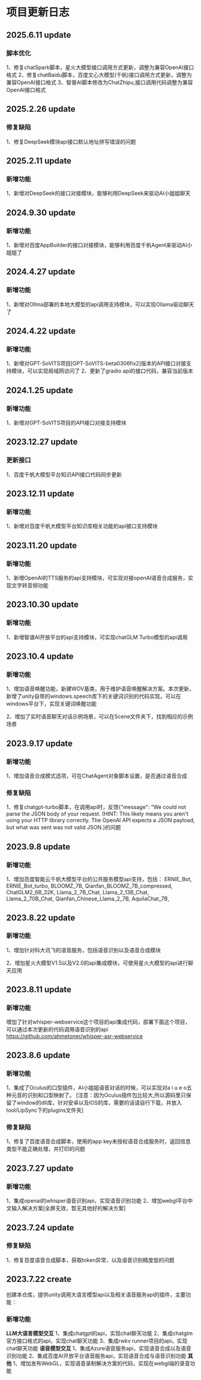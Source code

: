 # 项目更新日志

## 2025.6.11 update
### 脚本优化
1、修复chatSpark脚本，星火大模型接口调用方式更新，调整为兼容OpenAI接口格式
2、修复chatBaidu脚本，百度文心大模型(千帆)接口调用方式更新，调整为兼容OpenAI接口格式
3、智普AI脚本修改为ChatZhipu,接口调用代码调整为兼容OpenAI接口格式

## 2025.2.26 update
### 修复缺陷
1、修复DeepSeek模块api接口默认地址拼写错误的问题

## 2025.2.11 update
### 新增功能
1、新增对DeepSeek的接口对接模块，能够利用DeepSeek来驱动AI小姐姐聊天


## 2024.9.30 update
### 新增功能
1、新增对百度AppBuilder的接口对接模块，能够利用百度千帆Agent来驱动AI小姐姐了

## 2024.4.27 update
### 新增功能
1、新增对Ollma部署的本地大模型的api调用支持模块，可以实现Ollama驱动聊天了


## 2024.4.22 update
### 新增功能
1、新增对GPT-SoVITS项目[GPT-SoVITS-beta0306fix2]版本的API接口对接支持模块，可以实现局域网访问了
2、更新了gradio api的接口代码，兼容当前版本


## 2024.1.25 update
### 新增功能
1、新增对GPT-SoVITS项目的API接口对接支持模块

## 2023.12.27 update
### 更新接口
1、百度千帆大模型平台知识API接口代码同步更新

## 2023.12.11 update
### 新增功能
1、新增对百度千帆大模型平台知识库相关功能的api接口支持模块

## 2023.11.20 update
### 新增功能
1、新增OpenAI的TTS服务的api支持模块，可实现对接openAI语音合成服务，实现文字转音频功能

## 2023.10.30 update
### 新增功能
1、新增智谱AI开放平台的api支持模块，可实现chatGLM Turbo模型的api调用

## 2023.10.4 update
### 新增功能
1、增加语音唤醒功能，新建WOV基类，用于维护语音唤醒解决方案。本次更新，新增了unity自带的windows.speech库下的关键词识别的代码实现，可以在windows平台下，实现关键词唤醒功能

2、增加了实时语音聊天对话示例场景，可以在Scene文件夹下，找到相应的示例场景

## 2023.9.17 update
### 新增功能
1、增加语音合成模式选项，可在ChatAgent对象脚本设置，是否通过语音合成
### 修复缺陷
1、修复chatgpt-turbo脚本，在调用api时，反馈{"message": "We could not parse the JSON body of your request. (HINT: This likely means you aren't using your HTTP library correctly. The OpenAI API expects a JSON payload, but what was sent was not valid JSON.}的问题

## 2023.9.8 update
### 新增功能
1、增加百度智能云千帆大模型平台的公共服务模型api支持，包括：
ERNIE_Bot,
ERNIE_Bot_turbo,
BLOOMZ_7B,
Qianfan_BLOOMZ_7B_compressed,
ChatGLM2_6B_32K,
Llama_2_7B_Chat,
Llama_2_13B_Chat,
Llama_2_70B_Chat,
Qianfan_Chinese_Llama_2_7B,
AquilaChat_7B,

## 2023.8.22 update
### 新增功能
1、增加针对科大讯飞的语音服务，包括语音识别以及语音合成模块

2、增加星火大模型V1.5以及V2.0的api集成模块，可使用星火大模型的api进行聊天应用

## 2023.8.11 update
### 新增功能
增加了针对whisper-webservice这个项目的api集成代码，部署下面这个项目，可以通过本次更新的代码调用语音识别的api
https://github.com/ahmetoner/whisper-asr-webservice
## 2023.8.6 update
### 新增功能
1、集成了Oculus的口型插件，AI小姐姐语音对话的时候，可以实现对a i u e o五种元音的识别和口型映射了。
[注意：因为Oculus插件包比较大,所以源码里只保留了window的dll库，针对安卓以及IOS的库，需要的话请自行下载，并放入tool/LipSync下的plugins文件夹]
### 修复缺陷
1、修复了百度语音合成脚本，使用的app key未授权语音合成服务时，返回信息类型不能正确处理，并打印的问题

## 2023.7.27 update
### 新增功能
1、集成openai的whisper语音识别api，实现语音识别功能
2、增加webgl平台中文输入解决方案[全屏无效，暂无其他好的解决方案]

## 2023.7.24 update
### 修复缺陷
1、修复百度语音合成脚本，获取token异常，以及语音识别精度低的问题

## 2023.7.22 create
创建本仓库，提供unity调用大语言模型api以及相关语音服务api的插件，主要功能：
### 新增功能
**LLM大语言模型交互**
1、集成chatgpt的api，实现chat聊天功能
2、集成chatglm官方接口格式的api，实现chat聊天功能
3、集成rwkv runner项目的api，实现chat聊天功能
**语音模型交互**
1、集成Azure语音服务api，实现语音合成以及语音识别功能
2、集成百度AI开放平台语音服务api，实现语音合成与语音识别功能
**其他**
1、增加发布WebGL，实现语音录制解决方案的代码，实现在webgl端的录音功能



